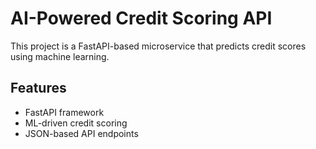 # AI-Powered Credit Scoring API

This project is a FastAPI-based microservice that predicts credit scores using machine learning.

## Features
- FastAPI framework
- ML-driven credit scoring
- JSON-based API endpoints
